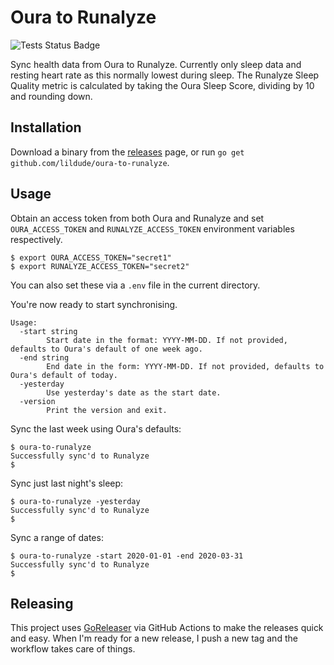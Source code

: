 # Oura to Runalyze

![Tests Status Badge](https://github.com/lildude/oura-to-runalyze/workflows/Tests/badge.svg)

Sync health data from Oura to Runalyze.
Currently only sleep data and resting heart rate as this normally lowest during sleep.
The Runalyze Sleep Quality metric is calculated by taking the Oura Sleep Score, dividing by 10 and rounding down.

## Installation

Download a binary from the [releases](https://github.com/lildude/oura-to-runalyze/releases) page, or run `go get github.com/lildude/oura-to-runalyze`.

## Usage

Obtain an access token from both Oura and Runalyze and set `OURA_ACCESS_TOKEN` and `RUNALYZE_ACCESS_TOKEN` environment variables respectively.

```console
$ export OURA_ACCESS_TOKEN="secret1" 
$ export RUNALYZE_ACCESS_TOKEN="secret2"
```

You can also set these via a `.env` file in the current directory.

You're now ready to start synchronising.

```
Usage:
  -start string
        Start date in the format: YYYY-MM-DD. If not provided, defaults to Oura's default of one week ago.
  -end string
        End date in the form: YYYY-MM-DD. If not provided, defaults to Oura's default of today.
  -yesterday
        Use yesterday's date as the start date.
  -version
        Print the version and exit.
```

Sync the last week using Oura's defaults:

```console
$ oura-to-runalyze
Successfully sync'd to Runalyze
$
```

Sync just last night's sleep:

```console
$ oura-to-runalyze -yesterday
Successfully sync'd to Runalyze
$
```

Sync a range of dates:

```console
$ oura-to-runalyze -start 2020-01-01 -end 2020-03-31
Successfully sync'd to Runalyze
$
```

## Releasing

This project uses [GoReleaser](https://goreleaser.com) via GitHub Actions to make the releases quick and easy. When I'm ready for a new release, I push a new tag and the workflow takes care of things.